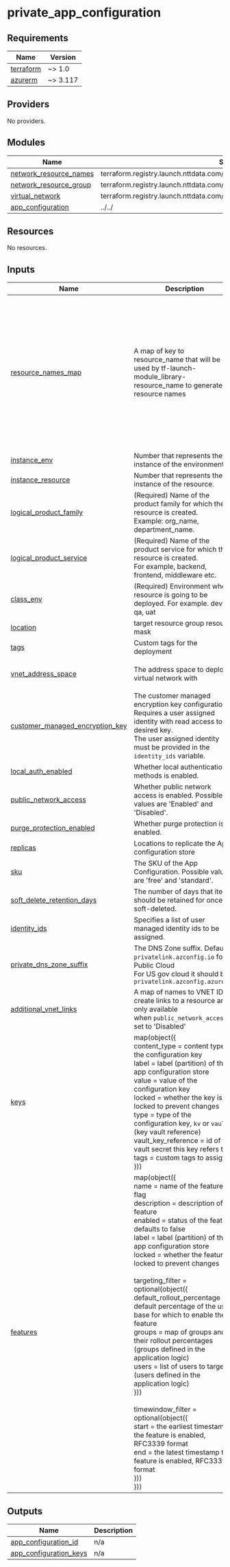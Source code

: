# private_app_configuration

<!-- BEGINNING OF PRE-COMMIT-TERRAFORM DOCS HOOK -->
## Requirements

| Name | Version |
|------|---------|
| <a name="requirement_terraform"></a> [terraform](#requirement\_terraform) | ~> 1.0 |
| <a name="requirement_azurerm"></a> [azurerm](#requirement\_azurerm) | ~> 3.117 |

## Providers

No providers.

## Modules

| Name | Source | Version |
|------|--------|---------|
| <a name="module_network_resource_names"></a> [network\_resource\_names](#module\_network\_resource\_names) | terraform.registry.launch.nttdata.com/module_library/resource_name/launch | ~> 2.0 |
| <a name="module_network_resource_group"></a> [network\_resource\_group](#module\_network\_resource\_group) | terraform.registry.launch.nttdata.com/module_primitive/resource_group/azurerm | ~> 1.1 |
| <a name="module_virtual_network"></a> [virtual\_network](#module\_virtual\_network) | terraform.registry.launch.nttdata.com/module_primitive/virtual_network/azurerm | ~> 3.1 |
| <a name="module_app_configuration"></a> [app\_configuration](#module\_app\_configuration) | ../../ | n/a |

## Resources

No resources.

## Inputs

| Name | Description | Type | Default | Required |
|------|-------------|------|---------|:--------:|
| <a name="input_resource_names_map"></a> [resource\_names\_map](#input\_resource\_names\_map) | A map of key to resource\_name that will be used by tf-launch-module\_library-resource\_name to generate resource names | <pre>map(object({<br/>    name       = string<br/>    max_length = optional(number, 60)<br/>  }))</pre> | <pre>{<br/>  "app_configuration": {<br/>    "max_length": 80,<br/>    "name": "appcs"<br/>  },<br/>  "private_endpoint": {<br/>    "max_length": 80,<br/>    "name": "pe"<br/>  },<br/>  "private_service_connection": {<br/>    "max_length": 80,<br/>    "name": "pesc"<br/>  },<br/>  "resource_group": {<br/>    "max_length": 80,<br/>    "name": "rg"<br/>  }<br/>}</pre> | no |
| <a name="input_instance_env"></a> [instance\_env](#input\_instance\_env) | Number that represents the instance of the environment. | `number` | `0` | no |
| <a name="input_instance_resource"></a> [instance\_resource](#input\_instance\_resource) | Number that represents the instance of the resource. | `number` | `0` | no |
| <a name="input_logical_product_family"></a> [logical\_product\_family](#input\_logical\_product\_family) | (Required) Name of the product family for which the resource is created.<br/>    Example: org\_name, department\_name. | `string` | `"launch"` | no |
| <a name="input_logical_product_service"></a> [logical\_product\_service](#input\_logical\_product\_service) | (Required) Name of the product service for which the resource is created.<br/>    For example, backend, frontend, middleware etc. | `string` | `"appcs"` | no |
| <a name="input_class_env"></a> [class\_env](#input\_class\_env) | (Required) Environment where resource is going to be deployed. For example. dev, qa, uat | `string` | `"dev"` | no |
| <a name="input_location"></a> [location](#input\_location) | target resource group resource mask | `string` | `"eastus"` | no |
| <a name="input_tags"></a> [tags](#input\_tags) | Custom tags for the deployment | `map(string)` | `{}` | no |
| <a name="input_vnet_address_space"></a> [vnet\_address\_space](#input\_vnet\_address\_space) | The address space to deploy a virtual network with | `list(string)` | <pre>[<br/>  "10.1.0.0/24"<br/>]</pre> | no |
| <a name="input_customer_managed_encryption_key"></a> [customer\_managed\_encryption\_key](#input\_customer\_managed\_encryption\_key) | The customer managed encryption key configuration<br/>    Requires a user assigned identity with read access to the desired key.<br/>    The user assigned identity must be provided in the `identity_ids` variable. | <pre>object({<br/>    key_vault_key_id   = string<br/>    identity_client_id = string<br/>  })</pre> | `null` | no |
| <a name="input_local_auth_enabled"></a> [local\_auth\_enabled](#input\_local\_auth\_enabled) | Whether local authentication methods is enabled. | `bool` | `true` | no |
| <a name="input_public_network_access"></a> [public\_network\_access](#input\_public\_network\_access) | Whether public network access is enabled. Possible values are 'Enabled' and 'Disabled'. | `string` | `"Disabled"` | no |
| <a name="input_purge_protection_enabled"></a> [purge\_protection\_enabled](#input\_purge\_protection\_enabled) | Whether purge protection is enabled. | `bool` | `false` | no |
| <a name="input_replicas"></a> [replicas](#input\_replicas) | Locations to replicate the App configuration store | `map(string)` | `null` | no |
| <a name="input_sku"></a> [sku](#input\_sku) | The SKU of the App Configuration. Possible values are 'free' and 'standard'. | `string` | `"standard"` | no |
| <a name="input_soft_delete_retention_days"></a> [soft\_delete\_retention\_days](#input\_soft\_delete\_retention\_days) | The number of days that items should be retained for once soft-deleted. | `number` | `7` | no |
| <a name="input_identity_ids"></a> [identity\_ids](#input\_identity\_ids) | Specifies a list of user managed identity ids to be assigned. | `list(string)` | `null` | no |
| <a name="input_private_dns_zone_suffix"></a> [private\_dns\_zone\_suffix](#input\_private\_dns\_zone\_suffix) | The DNS Zone suffix. Default is `privatelink.azconfig.io` for Public Cloud<br/>    For US gov cloud it should be `privatelink.azconfig.azure.us` | `string` | `"privatelink.azconfig.io"` | no |
| <a name="input_additional_vnet_links"></a> [additional\_vnet\_links](#input\_additional\_vnet\_links) | A map of names to VNET IDs to create links to a resource and only available<br/>    when `public_network_access` is set to 'Disabled' | `map(string)` | `{}` | no |
| <a name="input_keys"></a> [keys](#input\_keys) | map(object({<br/>      content\_type        = content type of the configuration key<br/>      label               = label (partition) of the app configuration store<br/>      value               = value of the configuration key<br/>      locked              = whether the key is locked to prevent changes<br/>      type                = type of the configuration key, `kv` or `vault` (key vault reference)<br/>      vault\_key\_reference = id of the vault secret this key refers to<br/>      tags                = custom tags to assign<br/>    })) | <pre>map(object({<br/>    content_type        = optional(string)<br/>    label               = optional(string)<br/>    value               = optional(string)<br/>    locked              = optional(bool)<br/>    type                = optional(string)<br/>    vault_key_reference = optional(string)<br/>    tags                = optional(map(string))<br/>  }))</pre> | `{}` | no |
| <a name="input_features"></a> [features](#input\_features) | map(object({<br/>      name        = name of the feature flag<br/>      description = description of the feature<br/>      enabled     = status of the feature, defaults to false<br/>      label       = label (partition) of the app configuration store<br/>      locked      = whether the feature is locked to prevent changes<br/><br/>      targeting\_filter = optional(object({<br/>        default\_rollout\_percentage = default percentage of the user base for which to enable the feature<br/>        groups                     = map of groups and their rollout percentages (groups defined in the application logic)<br/>        users                      = list of users to target (users defined in the application logic)<br/>      }))<br/><br/>      timewindow\_filter = optional(object({<br/>        start = the earliest timestamp the feature is enabled, RFC3339 format<br/>        end   = the latest timestamp the feature is enabled, RFC3339 format<br/>      }))<br/>    })) | <pre>map(object({<br/>    name        = string<br/>    description = optional(string)<br/>    enabled     = optional(bool)<br/>    label       = optional(string)<br/>    locked      = optional(bool)<br/><br/>    targeting_filter = optional(object({<br/>      default_rollout_percentage = number<br/>      groups                     = optional(map(number))<br/>      users                      = optional(list(string))<br/>    }))<br/><br/>    timewindow_filter = optional(object({<br/>      start = optional(string)<br/>      end   = optional(string)<br/>    }))<br/>  }))</pre> | `{}` | no |

## Outputs

| Name | Description |
|------|-------------|
| <a name="output_app_configuration_id"></a> [app\_configuration\_id](#output\_app\_configuration\_id) | n/a |
| <a name="output_app_configuration_keys"></a> [app\_configuration\_keys](#output\_app\_configuration\_keys) | n/a |
<!-- END OF PRE-COMMIT-TERRAFORM DOCS HOOK -->
